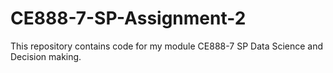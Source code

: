 # CE888-7-SP-Assignment-2
This repository contains code for my module CE888-7 SP  Data Science and Decision making.
